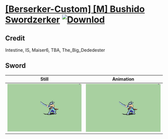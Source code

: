 # [\[Berserker-Custom\] \[M\] Bushido Swordzerker](./) [![Downlod](https://img.shields.io/badge/Download--red?style=social&logo=github)](https://minhaskamal.github.io/DownGit/#/home?url=https://github.com/Klokinator/FE-Repo/tree/main/Battle%20Animations%2FInfantry%20-%20(Axe)%20Brigs%2C%20Pirates%2C%20Zerkers%2F%5BBerserker-Custom%5D%20%5BM%5D%20Bushido%20Swordzerker%2F1.%20Sword)

## Credit

Intestine, IS, Maiser6, TBA, The_Big_Dededester

## Sword

| Still | Animation |
| :---: | :-------: |
| ![Sword still](./Sword_000.png) | ![Sword animation](./Sword.gif) |
